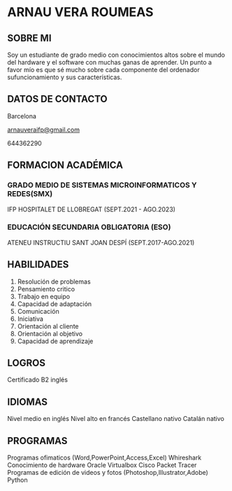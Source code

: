 # ARNAU VERA ROUMEAS
 
## SOBRE MI
 
 
 Soy un estudiante de grado medio con conocimientos altos sobre el mundo del hardware y el software con muchas ganas de aprender. Un punto a favor mío es que sé mucho sobre cada componente del ordenador sufuncionamiento y sus
características. 


## DATOS DE CONTACTO
Barcelona

arnauveraifp@gmail.com

644362290


## FORMACION ACADÉMICA
### GRADO MEDIO DE SISTEMAS MICROINFORMATICOS Y REDES(SMX)
 IFP HOSPITALET DE LLOBREGAT (SEPT.2021 - AGO.2023)
### EDUCACIÓN SECUNDARIA OBLIGATORIA (ESO)
ATENEU INSTRUCTIU SANT JOAN DESPÍ (SEPT.2017-AGO.2021)


## HABILIDADES 
1. Resolución de problemas 
2. Pensamiento critico
3. Trabajo en equipo
4. Capacidad de adaptación 
5. Comunicación 
6. Iniciativa
7. Orientación al cliente
8. Orientación al objetivo
9. Capacidad de aprendizaje 
 
 
 ## LOGROS 
 Certificado B2 inglés
 
 
 ## IDIOMAS
 Nivel medio en inglés
 Nivel alto en francés
 Castellano nativo
 Catalán nativo
 
 
 ## PROGRAMAS
 Programas ofimaticos
 (Word,PowerPoint,Access,Excel)
 Whireshark
 Conocimiento de hardware
 Oracle Virtualbox
 Cisco Packet Tracer
 Programas de edición de videos y fotos
 (Photoshop,Illustrator,Adobe)
 Python
 
